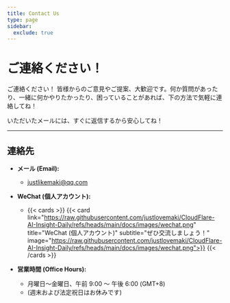 ```yaml
---
title: Contact Us
type: page
sidebar:
  exclude: true
---
```

# ご連絡ください！

ご連絡ください！ 皆様からのご意見やご提案、大歓迎です。何か質問があったり、一緒に何かやりたかったり、困っていることがあれば、下の方法で気軽に連絡してね！

いただいたメールには、すぐに返信するから安心してね！

---

## **連絡先**

*   **メール (Email):**
    *   [justlikemaki@qq.com](mailto:justlikemaki@qq.com)

*   **WeChat (個人アカウント):**
    *   {{< cards >}}
        {{< card link="https://raw.githubusercontent.com/justlovemaki/CloudFlare-AI-Insight-Daily/refs/heads/main/docs/images/wechat.png" title="WeChat (個人アカウント)" subtitle="ぜひ交流しましょう！" image="https://raw.githubusercontent.com/justlovemaki/CloudFlare-AI-Insight-Daily/refs/heads/main/docs/images/wechat.png">}}
        {{< /cards >}}

*   **営業時間 (Office Hours):**
    *   月曜日～金曜日、午前 9:00 ～ 午後 6:00 (GMT+8)
    *   (週末および法定祝日はお休みです)